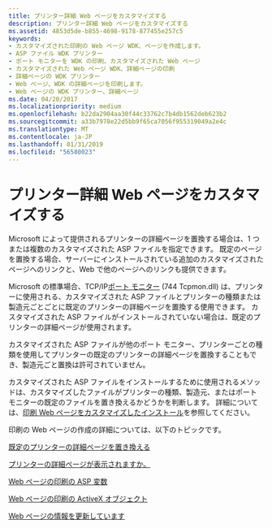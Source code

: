 ```yaml
---
title: プリンター詳細 Web ページをカスタマイズする
description: プリンター詳細 Web ページをカスタマイズする
ms.assetid: 4853d5de-b855-4698-9178-877455e257c5
keywords:
- カスタマイズされた印刷の Web ページ WDK、ページを作成します。
- ASP ファイル WDK プリンター
- ポート モニターを WDK の印刷、カスタマイズされた Web ページ
- カスタマイズされた Web ページ WDK、詳細ページの印刷
- 詳細ページの WDK プリンター
- Web ページ、WDK の詳細ページを印刷します。
- Web ページの WDK プリンター、詳細ページ
ms.date: 04/20/2017
ms.localizationpriority: medium
ms.openlocfilehash: b22da2904aa30f44c33762c7b4db1562deb623b2
ms.sourcegitcommit: a33b7978e22d5bb9f65ca7056f955319049a2e4c
ms.translationtype: MT
ms.contentlocale: ja-JP
ms.lasthandoff: 01/31/2019
ms.locfileid: "56580023"
---
```

# <a name="customizing-the-printer-details-web-page"></a>プリンター詳細 Web ページをカスタマイズする

Microsoft によって提供されるプリンターの詳細ページを置換する場合は、1 つまたは複数のカスタマイズされた ASP ファイルを指定できます。 既定のページを置換する場合、サーバーにインストールされている追加のカスタマイズされたページへのリンクと、Web で他のページへのリンクも提供できます。

Microsoft の標準場合、TCP/IP[ポート モニター](https://docs.microsoft.com/windows-hardware/drivers/print/port-monitors) (744 Tcpmon.dll) は、プリンターに使用される、カスタマイズされた ASP ファイルとプリンターの種類または製造元ごとごとに既定のプリンターの詳細ページを置換する使用できます。 カスタマイズされた ASP ファイルがインストールされていない場合は、既定のプリンターの詳細ページが使用されます。

カスタマイズされた ASP ファイルが他のポート モニター、プリンターごとの種類を使用してプリンターの既定のプリンターの詳細ページを置換することもでき、製造元ごと置換は許可されていません。

カスタマイズされた ASP ファイルをインストールするために使用されるメソッドは、カスタマイズしたファイルがプリンターの種類、製造元、またはポート モニターの既定のファイルを置き換えるかどうかを判断します。 詳細については、[印刷 Web ページをカスタマイズしたインストール](installing-customized-print-web-pages.md)を参照してください。

印刷の Web ページの作成の詳細については、以下のトピックです。

[既定のプリンターの詳細ページを置き換える](replacing-the-default-printer-details-page.md)

[プリンターの詳細ページが表示されますか。](which-printer-details-page-is-displayed-.md)

[Web ページの印刷の ASP 変数](asp-variables-for-print-web-pages.md)

[Web ページの印刷の ActiveX オブジェクト](activex-objects-for-print-web-pages.md)

[Web ページの情報を更新しています](updating-web-page-information.md)
